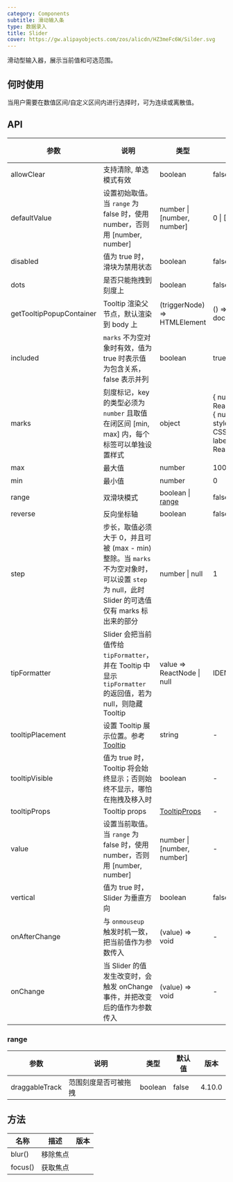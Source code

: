 ```yaml
---
category: Components
subtitle: 滑动输入条
type: 数据录入
title: Slider
cover: https://gw.alipayobjects.com/zos/alicdn/HZ3meFc6W/Silder.svg
---
```


滑动型输入器，展示当前值和可选范围。

## 何时使用

当用户需要在数值区间/自定义区间内进行选择时，可为连续或离散值。

## API

| 参数 | 说明 | 类型 | 默认值 | 版本 |
| --- | --- | --- | --- | --- |
| allowClear | 支持清除, 单选模式有效 | boolean | false |  |
| defaultValue | 设置初始取值。当 `range` 为 false 时，使用 number，否则用 \[number, number] | number \| \[number, number] | 0 \| \[0, 0] |  |
| disabled | 值为 true 时，滑块为禁用状态 | boolean | false |  |
| dots | 是否只能拖拽到刻度上 | boolean | false |  |
| getTooltipPopupContainer | Tooltip 渲染父节点，默认渲染到 body 上 | (triggerNode) => HTMLElement | () => document.body |  |
| included | `marks` 不为空对象时有效，值为 true 时表示值为包含关系，false 表示并列 | boolean | true |  |
| marks | 刻度标记，key 的类型必须为 `number` 且取值在闭区间 \[min, max] 内，每个标签可以单独设置样式 | object | { number: ReactNode } or { number: { style: CSSProperties, label: ReactNode } } |  |
| max | 最大值 | number | 100 |  |
| min | 最小值 | number | 0 |  |
| range | 双滑块模式 | boolean \| [range](#range) | false |  |
| reverse | 反向坐标轴 | boolean | false |  |
| step | 步长，取值必须大于 0，并且可被 (max - min) 整除。当 `marks` 不为空对象时，可以设置 `step` 为 null，此时 Slider 的可选值仅有 marks 标出来的部分 | number \| null | 1 |  |
| tipFormatter | Slider 会把当前值传给 `tipFormatter`，并在 Tooltip 中显示 `tipFormatter` 的返回值，若为 null，则隐藏 Tooltip | value => ReactNode \| null | IDENTITY |  |
| tooltipPlacement | 设置 Tooltip 展示位置。参考 [Tooltip](/components/tooltip/) | string | - |  |
| tooltipVisible | 值为 true 时，Tooltip 将会始终显示；否则始终不显示，哪怕在拖拽及移入时 | boolean | - |  |
| tooltipProps | Tooltip props | [TooltipProps](/components/tooltip/#API) | - |  |
| value | 设置当前取值。当 `range` 为 false 时，使用 number，否则用 \[number, number] | number \| \[number, number] | - |  |
| vertical | 值为 true 时，Slider 为垂直方向 | boolean | false |  |
| onAfterChange | 与 `onmouseup` 触发时机一致，把当前值作为参数传入 | (value) => void | - |  |
| onChange | 当 Slider 的值发生改变时，会触发 onChange 事件，并把改变后的值作为参数传入 | (value) => void | - |  |

### range

| 参数 | 说明 | 类型 | 默认值 | 版本 |
| --- | --- | --- | --- | --- |
| draggableTrack | 范围刻度是否可被拖拽 | boolean | false | 4.10.0 |

## 方法

| 名称 | 描述 | 版本 |
| --- | --- | --- |
| blur() | 移除焦点 |  |
| focus() | 获取焦点 |  |
